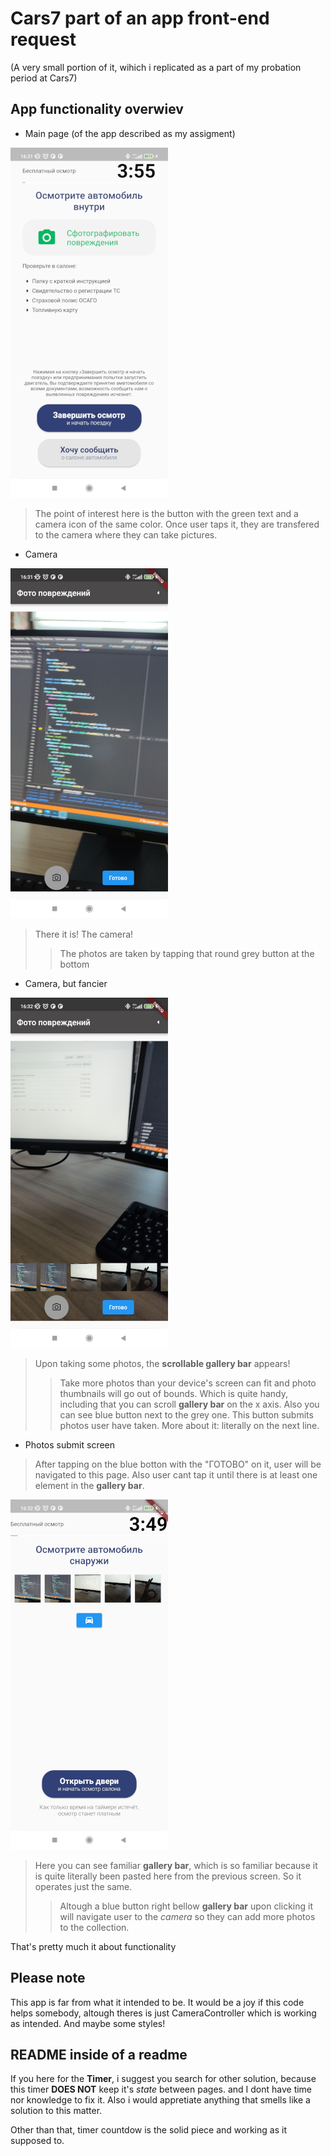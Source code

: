 # Cars7 part of an app front-end request

(A very small portion of it, wihich i replicated as a part of my probation period at Cars7)

## App functionality overwiev
- Main page (of the app described as my assigment)                                    

![image](screenshots/mainPage.jpg)

> The point of interest here is the button with the green text and a camera icon of the same color.
> Once user taps it, they are transfered to the camera where they can take pictures.

- Camera                                                            

![image](screenshots/emptyCamera.jpg)

> There it is! The camera! 
>> The photos are taken by tapping that round grey button at the bottom 

- Camera, but fancier

![image](screenshots/loadedCamera.jpg)

> Upon taking some photos, the **scrollable gallery bar** appears! 
>> Take more photos than your device's screen can fit and photo thumbnails will go out of bounds.
>> Which is quite handy, including that you can scroll **gallery bar** on the x axis.
Also you can see blue button next to the grey one. This button submits photos user have taken. More about it: literally on the next line.
- Photos submit screen
> After tapping on the blue botton with the "ГОТОВО" on it, user will be navigated to this page. Also user cant tap it until there is at least one element in the **gallery bar**.

![image](screenshots/submitPics.jpg)

> Here you can see familiar **gallery bar**, which is so familiar because it is quite literally been pasted here from the previous screen.
> So it operates just the same.
>> Altough a blue button right bellow **gallery bar** upon clicking it will navigate user to the *camera* so they can add more photos to the collection.

That's pretty much it about functionality

## Please note
This app is far from what it intended to be. 
It would be a joy if this code helps somebody, altough theres is just CameraController which is working as intended. And maybe some styles! 

## README inside of a readme
If you here for the **Timer**, i suggest you search for other solution, because this timer **DOES NOT** keep it's *state* between pages.
and I dont have time nor knowledge to fix it. Also i would appretiate anything that smells like a solution to this matter.

Other than that, timer countdow is the solid piece and working as it supposed to. 
